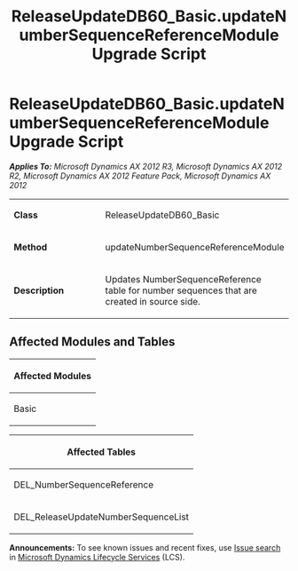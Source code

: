 ﻿---
title: ReleaseUpdateDB60_Basic.updateNumberSequenceReferenceModule Upgrade Script
TOCTitle: ReleaseUpdateDB60_Basic.updateNumberSequenceReferenceModule Upgrade Script
ms:assetid: 52e090ba-c14c-1681-beac-a274dd943de7
ms:mtpsurl: https://msdn.microsoft.com/en-us/library/JJ685567(v=AX.60)
ms:contentKeyID: 49708261
ms.date: 05/18/2015
mtps_version: v=AX.60
---

# ReleaseUpdateDB60\_Basic.updateNumberSequenceReferenceModule Upgrade Script 


_**Applies To:** Microsoft Dynamics AX 2012 R3, Microsoft Dynamics AX 2012 R2, Microsoft Dynamics AX 2012 Feature Pack, Microsoft Dynamics AX 2012_

<table>
<colgroup>
<col style="width: 50%" />
<col style="width: 50%" />
</colgroup>
<tbody>
<tr class="odd">
<td><p><strong>Class</strong></p></td>
<td><p>ReleaseUpdateDB60_Basic</p></td>
</tr>
<tr class="even">
<td><p><strong>Method</strong></p></td>
<td><p>updateNumberSequenceReferenceModule</p></td>
</tr>
<tr class="odd">
<td><p><strong>Description</strong></p></td>
<td><p>Updates NumberSequenceReference table for number sequences that are created in source side.</p></td>
</tr>
</tbody>
</table>


## Affected Modules and Tables

<table>
<colgroup>
<col style="width: 100%" />
</colgroup>
<thead>
<tr class="header">
<th><p>Affected Modules</p></th>
</tr>
</thead>
<tbody>
<tr class="odd">
<td><p>Basic</p></td>
</tr>
</tbody>
</table>


<table>
<colgroup>
<col style="width: 100%" />
</colgroup>
<thead>
<tr class="header">
<th><p>Affected Tables</p></th>
</tr>
</thead>
<tbody>
<tr class="odd">
<td><p>DEL_NumberSequenceReference</p></td>
</tr>
<tr class="even">
<td><p>DEL_ReleaseUpdateNumberSequenceList</p></td>
</tr>
</tbody>
</table>

  
**Announcements:** To see known issues and recent fixes, use [Issue search](http://go.microsoft.com/fwlink/?linkid=389258) in [Microsoft Dynamics Lifecycle Services](http://go.microsoft.com/fwlink/?linkid=306505) (LCS).

